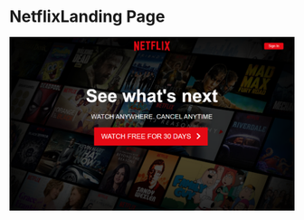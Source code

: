 # NetflixLanding Page

![ScreenShot](https://github.com/AnderLyws/Netflix-Landing/blob/master/home.PNG)
